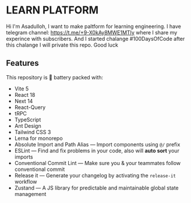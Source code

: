 # LEARN PLATFORM
Hi I'm Asadulloh, I want to make paltform for learning engineering. I have telegram channel: https://t.me/+9-X0kAy8MWE1MTIy where I share my experince with subscribers. And I started chalange #100DaysOfCode after this chalange I will private this repo. Good luck

## Features

This repository is 🔋 battery packed with:

-  Vite 5
-  React 18
-  Next 14
-  React-Query
-  tRPC
-  TypeScript
-  Ant Design
-  Tailwind CSS 3
-  Lerna for monorepo
-  Absolute Import and Path Alias — Import components using `@/` prefix
-  ESLint — Find and fix problems in your code, also will **auto sort** your imports
-  Conventional Commit Lint — Make sure you & your teammates follow conventional commit
-  Release it — Generate your changelog by activating the `release-it` workflow
-  Zustand — A JS library for predictable and maintainable global state management
